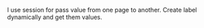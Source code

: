 I use session for pass value from one page to another.
Create label dynamically and get them values.
